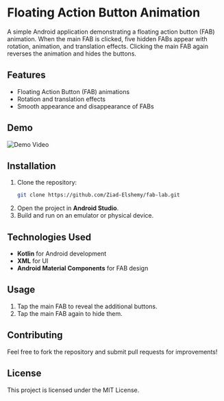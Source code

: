 # Floating Action Button Animation

A simple Android application demonstrating a floating action button (FAB) animation. When the main FAB is clicked, five hidden FABs appear with rotation, animation, and translation effects. Clicking the main FAB again reverses the animation and hides the buttons.

## Features
- Floating Action Button (FAB) animations
- Rotation and translation effects
- Smooth appearance and disappearance of FABs

## Demo
![Demo Video](https://github.com/user-attachments/assets/c28f9a64-496d-488d-a836-64388b12a35e)

## Installation
1. Clone the repository:
   ```sh
   git clone https://github.com/Ziad-Elshemy/fab-lab.git
   ```
2. Open the project in **Android Studio**.
3. Build and run on an emulator or physical device.

## Technologies Used
- **Kotlin** for Android development
- **XML** for UI
- **Android Material Components** for FAB design

## Usage
1. Tap the main FAB to reveal the additional buttons.
2. Tap the main FAB again to hide them.

## Contributing
Feel free to fork the repository and submit pull requests for improvements!

## License
This project is licensed under the MIT License.
